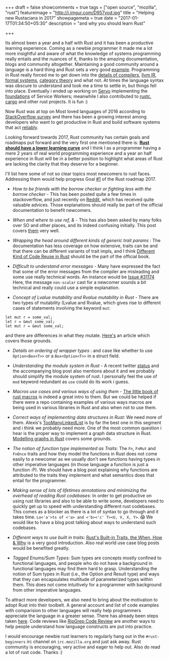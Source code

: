 +++
draft = false
showcomments = true
tags = ["open source", "mozilla", "rust"]
featureimage = "http://i.imgur.com/D957yod.jpg"
title = "Helping new Rustacians in 2017"
showpagemeta = true
date = "2017-01-17T01:34:50+05:30"
description = "and why you should learn Rust"

+++

Its almost been a year and a half with Rust and it has been a productive learning experience. Coming as a newbie programmer it made me a lot more insightful and aware of what the knowledge of systems programming really entails and the nuances of it, thanks to the amazing documentation, blogs and community altogether. Maintaining a good community around a language is a hard thing and Rust sets a very good [example](https://www.youtube.com/watch?v=duv0tuPAnO0&list=PLo3w8EB99pqJ74XIGe72c9hBZWz9Y16cY&index=5). Programming in Rust really forced me to get down into the [details of compilers](https://github.com/rust-lang/rust/tree/master/src/librustc), [llvm IR](https://idea.popcount.org/2013-07-24-ir-is-better-than-assembly/), [formal systems](http://ticki.github.io/blog/a-hoare-logic-for-rust/), [category theory](http://yogsototh.github.io/Category-Theory-Presentation/#slide-0) and what not. At times the language syntax was obscure to understand and took me a time to settle in, but things fell into place. Eventually i ended up working on [Servo](https://github.com/servo/servo) implementing the [foundations](https://github.com/creativcoder/gsoc16) of Service Workers; meanwhile I also contributed to [rustc](https://github.com/rust-lang/rust/pulls?q=is%3Apr+author%3Acreativcoder+is%3Aclosed), [cargo](https://github.com/rust-lang/cargo/pull/3542) and other rust projects. It is fun :)

Now Rust was at top on Most loved languages of 2016 according to [StackOverflow survey](http://stackoverflow.com/research/developer-survey-2016#technology-most-loved-dreaded-and-wanted) and there has been a growing interest among developers who want to get productive in Rust and build software systems that act [reliably](https://www.youtube.com/watch?v=P3sfNGtpuxc&list=PLo3w8EB99pqJ74XIGe72c9hBZWz9Y16cY&index=4).

Looking forward towards 2017, Rust community has certain goals and roadmaps put forward and the very first one mentioned there is: [__Rust should have a lower learning curve__](https://github.com/aturon/rfcs/blob/roadmap-2017/text/0000-roadmap-2017.md) and I think I as a programmer having a mere 2 years of real world programming experience and a year an half experience in Rust will be in a better position to highlight what areas of Rust are lacking the clarity that they deserve for a beginner.

I'll list here some of not so clear topics most newcomers to rust faces. Addressing them would help progress Goal [#1](https://github.com/aturon/rfcs/blob/roadmap-2017/text/0000-roadmap-2017.md) of the Rust roadmap 2017.

* _How to be friends with the borrow checker or fighting less with the borrow checker_ - This has been posted quite a few times in stackoverflow, and just recently on [Reddit](https://www.reddit.com/r/rust/comments/5ny09j/tips_to_not_fight_the_borrow_checker/), which has received quite valuable advices. Those explanations should really be part of the official documentation to benefit newcomers.

* _When and where to use ref, &_ - This has also been asked by many folks over SO and other places, and its indeed confusing initially. This post covers [them](http://xion.io/post/code/rust-patterns-ref.html) very well.

* _Wrapping the head around different kinds of generic trait params_ : The documentation has less coverage on how extensive, traits can be and that there can be different variants of trait impls, and I think [Different Kind of Code Reuse in Rust](http://cglab.ca/~abeinges/blah/rust-reuse-and-recycle/) should be the part of the official book.

* _Difficult to understand error messages_ - Many have expressed the fact that some of the error messages from the compiler are misleading and some use really technical words. An instance would be [Issue #31174](https://github.com/rust-lang/rust/issues/31174) Here, the message `non-scalar` cast for a newcomer sounds a bit technical and really could use a simple explanation.

* _Concept of Lvalue mutability and Rvalue mutability in Rust_ - There are two types of mutability (Lvalue and Rvalue, which gives rise to different cases of statements involving the keyword `mut`:
```
let mut r = some_val;
let r = &mut some_val;
let mut r = &mut some_val;
```
and there are differences in what they mutate. [Here's](https://medium.com/@rsx11/good-old-pointers-cfe8e2727e51#.n6c9zp76i) an article which covers those grounds.

* _Details on ordering of wrapper types_ : and case like whether to use `Option<Box<T>>` or a `Box<Option<T>>` in a struct field.

* _Understanding the module system in Rust_ - A recent twitter [status](https://twitter.com/withoutboats/status/816897015728640000) and the accompanying blog post also mentions about it and we probably should simplify the module system of rust. I personally feel the use of `mod` keyword redundant as `use` could do its work i guess.

* _Macros use cases and various ways of using them_ - [The little book of rust macros](https://danielkeep.github.io/tlborm/book/README.html) is indeed a great intro to them. But we could be helped if there were a repo containing examples of various ways macros are being used in various libraries in Rust and also when not to use them.

* _Correct ways of implementing data structures in Rust_: We need more of them. Alexis's [TooManyLinkedList](http://cglab.ca/~abeinges/blah/too-many-lists/book/) is by far the best one in this segment and i think we probably need more. One of the most common question i hear is the proper way to implement a graph data structure in Rust. [Modelling graphs in Rust](http://smallcultfollowing.com/babysteps/blog/2015/04/06/modeling-graphs-in-rust-using-vector-indices/) covers some grounds.

* _The notion of function type implemented as Traits_: The `Fn`, `FnMut` and `FnOnce` traits and how they model the functions in Rust does not come easily to a newcomer as we usually don't see functions having types in other imperative languages (in those language a function is just a function :P). We should have a blog post explaining why functions are attributed to the traits they implement and what semantics does that entail for the programmer.

* _Making sense of lots of lifetimes annotations and minimizing the overhead of reading Rust codebases_: In order to get productive on using rust libraries and also to be able to write some, developers need to quickly get up to speed with understanding different rust codebases. This comes as a blocker as there is a lot of syntax to go through and it takes time. `Lo<'a'>ts of <'a> and <'b><'c' T><U, V, X, Y>`. 😱  We would like to have a blog post talking about ways to understand such codebases.

* _Different ways to use built in traits_: [Rust's Built-in Traits, the When, How & Why](https://llogiq.github.io/2015/07/30/traits.html) is a very good introduction. Also real world use case blog posts would be benefited greatly.

* _Tagged Enums/Sum Types_: Sum types are concepts mostly confined to functional languages, and people who do not have a background in functional languages may find them hard to grasp. Understanding the notion of Sum types in Rust (i.e., the Option and Result type) and ways that they can encapsulates multitude of parameterized types within them. This does not come intuitively for a programmer with background from other imperative languages.

To attract more developers, we also need to bring about the motivation to adopt Rust into their toolbelt. A general account and list of code examples with comparision to other languages will really help programmers appreciate the language in a greater sense. There has already been steps taken [here](https://github.com/mgattozzi/rust-from-lang). 
Code reviews like [RipGrep Code Review](http://blog.mbrt.it/2016-12-01-ripgrep-code-review/) are another ways to help people understand how language constructs are put into practice. 

I would encourage newbie rust learners to regularly hang out in the `#rust-beginners` irc channel on `irc.mozilla.org` and just ask away. Rust community is encouraging, very active and eager to help out. Also do read a lot of rust code. Thanks :)
